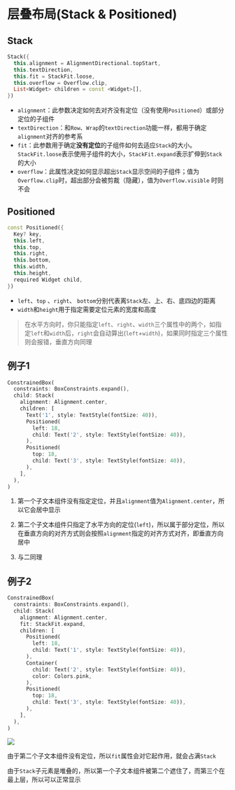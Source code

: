 # 层叠布局(Stack & Positioned)

## Stack

```dart
Stack({
  this.alignment = AlignmentDirectional.topStart,
  this.textDirection,
  this.fit = StackFit.loose,
  this.overflow = Overflow.clip,
  List<Widget> children = const <Widget>[],
})
```

- `alignment`：此参数决定如何去对齐没有定位（没有使用`Positioned`）或部分定位的子组件
- `textDirection`：和`Row`、`Wrap`的`textDirection`功能一样，都用于确定`alignment`对齐的参考系
- `fit`：此参数用于确定**没有定位**的子组件如何去适应`Stack`的大小。`StackFit.loose`表示使用子组件的大小，`StackFit.expand`表示扩伸到`Stack`的大小
- `overflow`：此属性决定如何显示超出`Stack`显示空间的子组件；值为`Overflow.clip`时，超出部分会被剪裁（隐藏），值为`Overflow.visible` 时则不会

## Positioned

```dart
const Positioned({
  Key? key,
  this.left, 
  this.top,
  this.right,
  this.bottom,
  this.width,
  this.height,
  required Widget child,
})
```

- `left`、`top` 、`right`、 `bottom`分别代表离`Stack`左、上、右、底四边的距离
- `width`和`height`用于指定需要定位元素的宽度和高度

> 在水平方向时，你只能指定`left`、`right`、`width`三个属性中的两个，如指定`left`和`width`后，`right`会自动算出(`left`+`width`)，如果同时指定三个属性则会报错，垂直方向同理

## 例子1

```dart
ConstrainedBox(
  constraints: BoxConstraints.expand(),
  child: Stack(
    alignment: Alignment.center,
    children: [
      Text('1', style: TextStyle(fontSize: 40)),
      Positioned(
        left: 18,
        child: Text('2', style: TextStyle(fontSize: 40)),
      ),
      Positioned(
        top: 18,
        child: Text('3', style: TextStyle(fontSize: 40)),
      ),
    ],
  ),
)
```

1. 第一个子文本组件没有指定定位，并且`alignment`值为`Alignment.center`，所以它会居中显示
2. 第二个子文本组件只指定了水平方向的定位(`left`)，所以属于部分定位，所以在垂直方向的对齐方式则会按照`alignment`指定的对齐方式对齐，即垂直方向居中

3. 与二同理

## 例子2

```dart
ConstrainedBox(
  constraints: BoxConstraints.expand(),
  child: Stack(
    alignment: Alignment.center,
    fit: StackFit.expand,
    children: [
      Positioned(
        left: 18,
        child: Text('1', style: TextStyle(fontSize: 40)),
      ),
      Container(
        child: Text('2', style: TextStyle(fontSize: 40)),
        color: Colors.pink,
      ),
      Positioned(
        top: 18,
        child: Text('3', style: TextStyle(fontSize: 40)),
      ),
    ],
  ),
)
```

![](https://cdn.jsdelivr.net/gh/kingmusi/blogImages//img/20220110202914.png)

由于第二个子文本组件没有定位，所以`fit`属性会对它起作用，就会占满`Stack`

由于`Stack`子元素是堆叠的，所以第一个子文本组件被第二个遮住了，而第三个在最上层，所以可以正常显示

